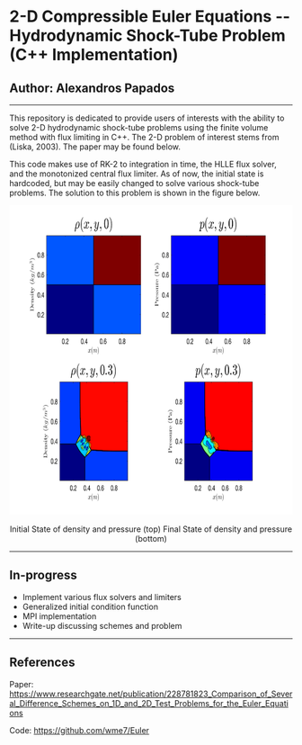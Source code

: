 # 2-D Compressible Euler Equations -- Hydrodynamic Shock-Tube Problem (C++ Implementation)
## Author: Alexandros Papados ##

---------------------------------------------------------------------------------------------------------------------------------
This repository is dedicated to provide users of interests with the ability to solve 2-D hydrodynamic shock-tube problems using 
the finite volume method with flux limiting in C++. The 2-D problem of interest stems from (Liska, 2003). The paper may be found below.

This code makes use of RK-2 to integration in time, the HLLE flux solver, and the monotonized central flux limiter. As of now, the initial state is 
hardcoded, but may be easily changed to solve various shock-tube problems. The solution to this problem is shown in the figure below.

<p align="center"><img src=2D_Euler.png width="650" height="550" /></p>
                             
<p align="center">Initial State of density and pressure (top) Final State of density and pressure (bottom)</p>

---------------------------------------------------------------------------------------------------------------------------------
## In-progress ##

* Implement various flux solvers and limiters
* Generalized initial condition function
* MPI implementation
* Write-up discussing schemes and problem

---------------------------------------------------------------------------------------------------------------------------------
## References ##
Paper: https://www.researchgate.net/publication/228781823_Comparison_of_Several_Difference_Schemes_on_1D_and_2D_Test_Problems_for_the_Euler_Equations

Code: https://github.com/wme7/Euler


